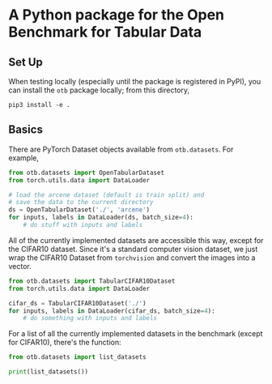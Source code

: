 # A Python package for the Open Benchmark for Tabular Data

## Set Up

When testing locally (especially until the package is registered in PyPI), you can install the `otb` package locally; from this directory,
```shell
pip3 install -e .
```

## Basics

There are PyTorch Dataset objects available from `otb.datasets`. For example,
```python
from otb.datasets import OpenTabularDataset
from torch.utils.data import DataLoader

# load the arcene dataset (default is train split) and
# save the data to the current directory 
ds = OpenTabularDataset('./', 'arcene')
for inputs, labels in DataLoader(ds, batch_size=4):
    # do stuff with inputs and labels
```

All of the currently implemented datasets are accessible this way, except for the CIFAR10 dataset. Since it's a standard computer vision dataset, we just wrap the CIFAR10 Dataset from `torchvision` and convert the images into a vector.

```python
from otb.datasets import TabularCIFAR10Dataset
from torch.utils.data import DataLoader

cifar_ds = TabularCIFAR10Dataset('./')
for inputs, labels in DataLoader(cifar_ds, batch_size=4):
    # do something with inputs and labels
```

For a list of all the currently implemented datasets in the benchmark (except for CIFAR10), there's the function:
```python
from otb.datasets import list_datasets

print(list_datasets())
```
